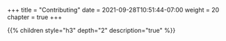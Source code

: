 +++
title = "Contributing"
date = 2021-09-28T10:51:44-07:00
weight = 20
chapter = true
+++

{{% children style="h3" depth="2" description="true" %}}
